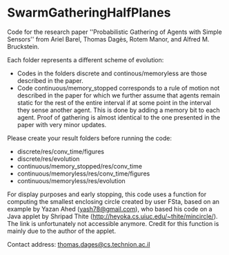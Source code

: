 # SwarmGatheringHalfPlanes

Code for the research paper ''Probabilistic Gathering of Agents with Simple Sensors'' from Ariel Barel, Thomas Dagès, Rotem Manor, and Alfred M. Bruckstein.

Each folder represents a different scheme of evolution:
- Codes in the folders discrete and continous/memoryless are those described in the paper.
- Code continuous/memory_stopped corresponds to a rule of motion not described in the paper for which we further assume that agents remain static for the rest of the entire interval if at some point in the interval they sense another agent. This is done by adding a memory bit to each agent. Proof of gathering is almost identical to the one presented in the paper with very minor updates.

Please create your result folders before running the code:
- discrete/res/conv_time/figures
- discrete/res/evolution
- continuous/memory_stopped/res/conv_time
- continuous/memoryless/res/conv_time/figures
- continuous/memoryless/res/evolution

For display purposes and early stopping, this code uses a function for computing the smallest enclosing circle created by user FSta, based on an example by Yazan Ahed (yash78@gmail.com), who based his code on a Java applet by Shripad Thite (http://heyoka.cs.uiuc.edu/~thite/mincircle/). The link is unfortunately not accessible anymore. Credit for this function is mainly due to the author of the applet.

Contact address: thomas.dages@cs.technion.ac.il
